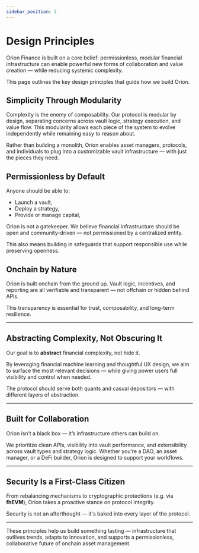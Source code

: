 ```yaml
---
sidebar_position: 2
---
```


# Design Principles

Orion Finance is built on a core belief: permissionless, modular financial infrastructure can enable powerful new forms of collaboration and value creation — while reducing systemic complexity.

This page outlines the key design principles that guide how we build Orion.


## Simplicity Through Modularity

Complexity is the enemy of composability. Our protocol is modular by design, separating concerns across vault logic, strategy execution, and value flow. This modularity allows each piece of the system to evolve independently while remaining easy to reason about.

Rather than building a monolith, Orion enables asset managers, protocols, and individuals to plug into a customizable vault infrastructure — with just the pieces they need.


## Permissionless by Default

Anyone should be able to:
- Launch a vault,
- Deploy a strategy,
- Provide or manage capital,

Orion is not a gatekeeper. We believe financial infrastructure should be open and community-driven — not permissioned by a centralized entity.

This also means building in safeguards that support responsible use while preserving openness.

## Onchain by Nature

Orion is built onchain from the ground up. Vault logic, incentives, and reporting are all verifiable and transparent — not offchain or hidden behind APIs.

This transparency is essential for trust, composability, and long-term resilience.

---

## Abstracting Complexity, Not Obscuring It

Our goal is to **abstract** financial complexity, not hide it.

By leveraging financial machine learning and thoughtful UX design, we aim to surface the most relevant decisions — while giving power users full visibility and control when needed.

The protocol should serve both quants and casual depositors — with different layers of abstraction.

---

## Built for Collaboration

Orion isn’t a black box — it’s infrastructure others can build on.

We prioritize clean APIs, visibility into vault performance, and extensibility across vault types and strategy logic. Whether you’re a DAO, an asset manager, or a DeFi builder, Orion is designed to support your workflows.

---

## Security Is a First-Class Citizen

From rebalancing mechanisms to cryptographic protections (e.g. via **fhEVM**), Orion takes a proactive stance on protocol integrity.

Security is not an afterthought — it's baked into every layer of the protocol.

---

These principles help us build something lasting — infrastructure that outlives trends, adapts to innovation, and supports a permissionless, collaborative future of onchain asset management.
